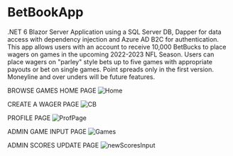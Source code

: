 # BetBookApp
.NET 6 Blazor Server Application using a SQL Server DB, Dapper for data access with dependency injection and Azure AD B2C for authentication. This app allows users with an account to receive 10,000 BetBucks to place wagers on games in the upcoming 2022-2023 NFL Season. Users can place wagers on "parley" style bets up to five games with appropriate payouts or bet on single games. Point spreads only in the first version. Moneyline and over unders will be future features.

BROWSE GAMES HOME PAGE
![Home](https://user-images.githubusercontent.com/95720340/176345888-883476d2-1be5-4e98-a3b1-199c9d91371d.png)

CREATE A WAGER PAGE
![CB](https://user-images.githubusercontent.com/95720340/176520483-04ade180-ae7a-41b3-bb6a-58f7c5a8f703.png)

PROFILE PAGE
![ProfPage](https://user-images.githubusercontent.com/95720340/176788955-71e6981d-3514-42c4-be03-f55d735e1f69.png)

ADMIN GAME INPUT PAGE
![Games](https://user-images.githubusercontent.com/95720340/176346633-6f3021e9-1c41-4989-945f-685d2f615085.png)

ADMIN SCORES UPDATE PAGE
![newScoresInput](https://user-images.githubusercontent.com/95720340/177120272-f8b65b0a-d211-49fa-988b-8156d060569b.png)




